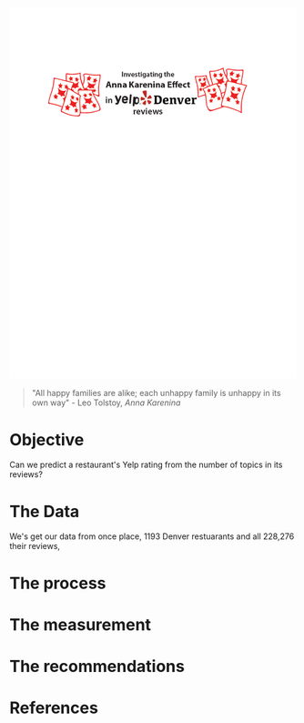 ![alt text](images/header.png "Every Happy Yelper")
>"All happy families are alike; each unhappy family is unhappy in its own way" - Leo Tolstoy, _Anna Karenina_

# Objective
Can we predict a restaurant's Yelp rating from the number of topics in its reviews?

# The Data
We's get our data from once place, 1193 Denver restuarants and all 228,276 their reviews,

# The process

# The measurement

# The recommendations

# References
